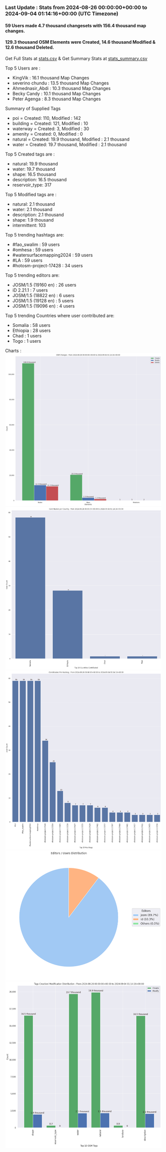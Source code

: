 ### Last Update : Stats from 2024-08-26 00:00:00+00:00 to 2024-09-04 01:14:16+00:00 (UTC Timezone)

#### 59 Users made 4.7 thousand changesets with 156.4 thousand map changes.
#### 129.3 thousand OSM Elements were Created, 14.6 thousand Modified & 12.6 thousand Deleted.
Get Full Stats at [stats.csv](/stats/watersurfacemapping/Daily/stats.csv)
 & Get Summary Stats at [stats_summary.csv](/stats/watersurfacemapping/Daily/stats_summary.csv)

Top 5 Users are : 
- KingVik : 16.1 thousand Map Changes
- severino chundu : 13.5 thousand Map Changes
- Ahmednasir_Abdi : 10.3 thousand Map Changes
- Becky Candy : 10.1 thousand Map Changes
- Peter Agenga : 8.3 thousand Map Changes

Summary of Supplied Tags
- poi = Created: 110, Modified : 142
- building = Created: 121, Modified : 10
- waterway = Created: 3, Modified : 30
- amenity = Created: 0, Modified : 0
- natural = Created: 19.9 thousand, Modified : 2.1 thousand
- water = Created: 19.7 thousand, Modified : 2.1 thousand


Top 5 Created tags are :
- natural: 19.9 thousand
- water: 19.7 thousand
- shape: 16.5 thousand
- description: 16.5 thousand
- reservoir_type: 317


Top 5 Modified tags are :
- natural: 2.1 thousand
- water: 2.1 thousand
- description: 2.1 thousand
- shape: 1.9 thousand
- intermittent: 103


Top 5 trending hashtags are:
- #fao_swalim : 59 users
- #omhesa : 59 users
- #watersurfacemapping2024 : 59 users
- #LA : 59 users
- #hotosm-project-17428 : 34 users


Top 5 trending editors are:
- JOSM/1.5 (19160 en) : 26 users
- iD 2.21.1 : 7 users
- JOSM/1.5 (18822 en) : 6 users
- JOSM/1.5 (19128 en) : 5 users
- JOSM/1.5 (19096 en) : 4 users


Top 5 trending Countries where user contributed are:
- Somalia : 58 users
- Ethiopia : 28 users
- Chad : 1 users
- Togo : 1 users


 Charts : 
![Alt text](./stats_osm_changes.png) 
![Alt text](./stats_users_per_country.png) 
![Alt text](./stats_users_per_hashtag.png) 
![Alt text](./stats_editors_pie_chart.png) 
![Alt text](./stats_tags.png) 
